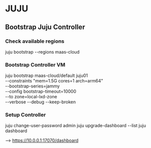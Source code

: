 
# JUJU
## Bootstrap Juju Controller

### Check available regions
juju bootstrap --regions maas-cloud

### Bootstrap Controller VM
juju bootstrap maas-cloud/default juju01 \
--constraints "mem=1.5G cores=1 arch=arm64" \
--bootstrap-series=jammy \
--config bootstrap-timeout=10000 \
--to zone=local-lxd-zone \
--verbose --debug --keep-broken

### Setup Controller
juju change-user-password admin
juju upgrade-dashboard --list
juju dashboard

--> https://10.0.0.1:17070/dashboard









